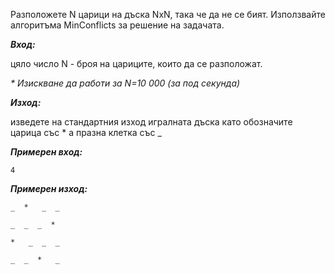 Разположете N царици на дъска NxN, така че да не се бият. Използвайте алгоритъма MinConflicts за решение на задачата.

***Вход:***

цяло число N - броя на цариците, които да се разположат.

_* Изискване да работи за N=10 000 (за под секунда)_

***Изход:***

изведете на стандартния изход игралната дъска като обозначите царица със * а празна клетка със _

***Примерен вход:***

```
4
```

***Примерен изход:***

```
_  *   _  _

_  _  _  * 

*   _  _  _

_  _  *   _
```
